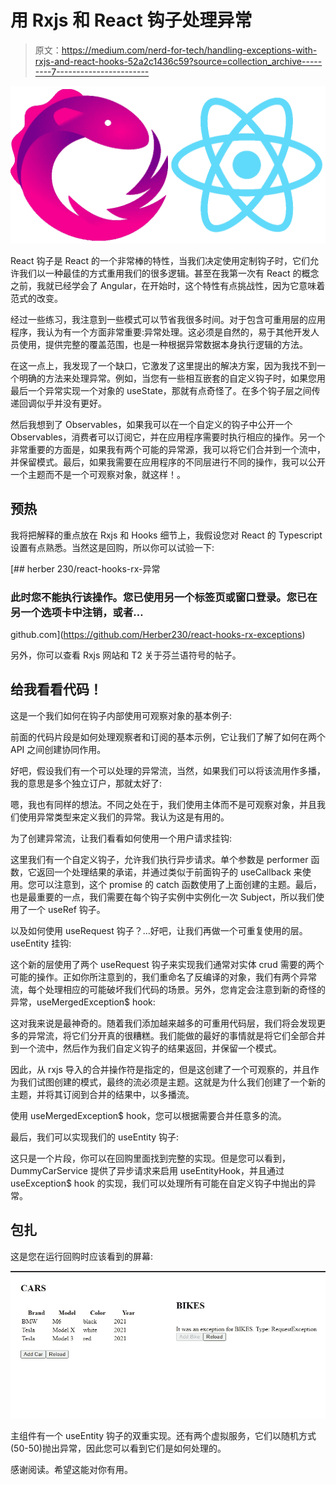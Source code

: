 # 用 Rxjs 和 React 钩子处理异常

> 原文：<https://medium.com/nerd-for-tech/handling-exceptions-with-rxjs-and-react-hooks-52a2c1436c59?source=collection_archive---------7----------------------->

![](img/9089e42707d1d17f4c75d0c0823a6c7b.png)

React 钩子是 React 的一个非常棒的特性，当我们决定使用定制钩子时，它们允许我们以一种最佳的方式重用我们的很多逻辑。甚至在我第一次有 React 的概念之前，我就已经学会了 Angular，在开始时，这个特性有点挑战性，因为它意味着范式的改变。

经过一些练习，我注意到一些模式可以节省我很多时间。对于包含可重用层的应用程序，我认为有一个方面非常重要:异常处理。这必须是自然的，易于其他开发人员使用，提供完整的覆盖范围，也是一种根据异常数据本身执行逻辑的方法。

在这一点上，我发现了一个缺口，它激发了这里提出的解决方案，因为我找不到一个明确的方法来处理异常。例如，当您有一些相互嵌套的自定义钩子时，如果您用最后一个异常实现一个对象的 useState，那就有点奇怪了。在多个钩子层之间传递回调似乎并没有更好。

然后我想到了 Observables，如果我可以在一个自定义的钩子中公开一个 Observables，消费者可以订阅它，并在应用程序需要时执行相应的操作。另一个非常重要的方面是，如果我有两个可能的异常源，我可以将它们合并到一个流中，并保留模式。最后，如果我需要在应用程序的不同层进行不同的操作，我可以公开一个主题而不是一个可观察对象，就这样！。

## 预热

我将把解释的重点放在 Rxjs 和 Hooks 细节上，我假设您对 React 的 Typescript 设置有点熟悉。当然这是回购，所以你可以试验一下:

[](https://github.com/Herber230/react-hooks-rx-exceptions) [## herber 230/react-hooks-rx-异常

### 此时您不能执行该操作。您已使用另一个标签页或窗口登录。您已在另一个选项卡中注销，或者…

github.com](https://github.com/Herber230/react-hooks-rx-exceptions) 

另外，你可以查看 Rxjs 网站和 T2 关于芬兰语符号的帖子。

## 给我看看代码！

这是一个我们如何在钩子内部使用可观察对象的基本例子:

前面的代码片段是如何处理观察者和订阅的基本示例，它让我们了解了如何在两个 API 之间创建协同作用。

好吧，假设我们有一个可以处理的异常流，当然，如果我们可以将该流用作多播，我的意思是多个独立订户，那就太好了:

嗯，我也有同样的想法。不同之处在于，我们使用主体而不是可观察对象，并且我们使用异常类型来定义我们的异常。我认为这是有用的。

为了创建异常流，让我们看看如何使用一个用户请求挂钩:

这里我们有一个自定义钩子，允许我们执行异步请求。单个参数是 performer 函数，它返回一个处理结果的承诺，并通过类似于前面钩子的 useCallback 来使用。您可以注意到，这个 promise 的 catch 函数使用了上面创建的主题。最后，也是最重要的一点，我们需要在每个钩子实例中实例化一次 Subject，所以我们使用了一个 useRef 钩子。

以及如何使用 useRequest 钩子？…好吧，让我们再做一个可重复使用的层。useEntity 挂钩:

这个新的层使用了两个 useRequest 钩子来实现我们通常对实体 crud 需要的两个可能的操作。正如你所注意到的，我们重命名了反编译的对象，我们有两个异常流，每个处理相应的可能破坏我们代码的场景。另外，您肯定会注意到新的奇怪的异常，useMergedException$ hook:

这对我来说是最神奇的。随着我们添加越来越多的可重用代码层，我们将会发现更多的异常流，将它们分开真的很糟糕。我们能做的最好的事情就是将它们全部合并到一个流中，然后作为我们自定义钩子的结果返回，并保留一个模式。

因此，从 rxjs 导入的合并操作符是指定的，但是这创建了一个可观察的，并且作为我们试图创建的模式，最终的流必须是主题。这就是为什么我们创建了一个新的主题，并将其订阅到合并的结果中，以多播流。

使用 useMergedException$ hook，您可以根据需要合并任意多的流。

最后，我们可以实现我们的 useEntity 钩子:

这只是一个片段，你可以在回购里面找到完整的实现。但是您可以看到，DummyCarService 提供了异步请求来启用 useEntityHook，并且通过 useException$ hook 的实现，我们可以处理所有可能在自定义钩子中抛出的异常。

## 包扎

这是您在运行回购时应该看到的屏幕:

![](img/df48f9c1e46df765634a9a17d0785143.png)

主组件有一个 useEntity 钩子的双重实现。还有两个虚拟服务，它们以随机方式(50-50)抛出异常，因此您可以看到它们是如何处理的。

感谢阅读。希望这能对你有用。